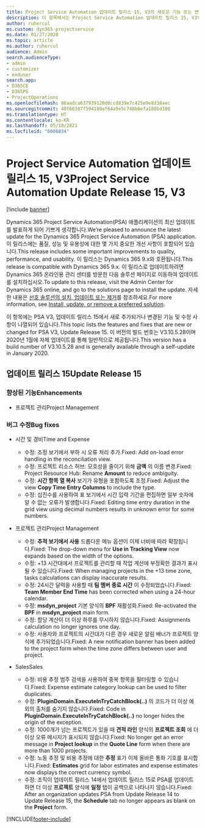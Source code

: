 ```yaml
---
title: Project Service Automation 업데이트 릴리스 15, V3의 새로운 기능 또는 변경된 기능
description: 이 항목에서는 Project Service Automation 업데이트 릴리스 15, V3의 새로운 기능에 대한 정보를 제공합니다.
author: ruhercul
ms.custom: dyn365-projectservice
ms.date: 01/27/2020
ms.topic: article
ms.author: ruhercul
audience: Admin
search.audienceType:
- admin
- customizer
- enduser
search.app:
- D365CE
- D365PS
- ProjectOperations
ms.openlocfilehash: 86aadca637939120d0ccd839e7c425e9e8d38aec
ms.sourcegitcommit: 40f68387f594180af64a5e5c748b6efa188bd300
ms.translationtype: HT
ms.contentlocale: ko-KR
ms.lasthandoff: 05/10/2021
ms.locfileid: "6006834"
---
```

# <a name="project-service-automation-update-release-15-v3"></a><span data-ttu-id="bf3b1-103">Project Service Automation 업데이트 릴리스 15, V3</span><span class="sxs-lookup"><span data-stu-id="bf3b1-103">Project Service Automation Update Release 15, V3</span></span>

[!include [banner](../includes/psa-now-project-operations.md)]

<span data-ttu-id="bf3b1-104">Dynamics 365 Project Service Automation(PSA) 애플리케이션의 최신 업데이트를 발표하게 되어 기쁘게 생각합니다.</span><span class="sxs-lookup"><span data-stu-id="bf3b1-104">We’re pleased to announce the latest update for the Dynamics 365 Project Service Automation (PSA) application.</span></span> <span data-ttu-id="bf3b1-105">이 릴리스에는 품질, 성능 및 유용성에 대한 몇 가지 중요한 개선 사항이 포함되어 있습니다.</span><span class="sxs-lookup"><span data-stu-id="bf3b1-105">This release includes some important improvements to quality, performance, and usability.</span></span> <span data-ttu-id="bf3b1-106">이 릴리스는 Dynamics 365 9.x와 호환됩니다.</span><span class="sxs-lookup"><span data-stu-id="bf3b1-106">This release is compatible with Dynamics 365 9.x.</span></span> <span data-ttu-id="bf3b1-107">이 릴리스로 업데이트하려면 Dynamics 365 온라인용 관리 센터를 방문한 다음 솔루션 페이지로 이동하여 업데이트를 설치하십시오.</span><span class="sxs-lookup"><span data-stu-id="bf3b1-107">To update to this release, visit the Admin Center for Dynamics 365 online, and go to the solutions page to install the update.</span></span> <span data-ttu-id="bf3b1-108">자세한 내용은 [선호 솔루션의 설치, 업데이트 또는 제거](/power-platform/admin/install-remove-preferred-solution)를 참조하세요.</span><span class="sxs-lookup"><span data-stu-id="bf3b1-108">For more information, see [Install, update, or remove a preferred solution](/power-platform/admin/install-remove-preferred-solution).</span></span>

<span data-ttu-id="bf3b1-109">이 항목에는 PSA V3, 업데이트 릴리스 15에서 새로 추가되거나 변경된 기능 및 수정 사항이 나열되어 있습니다.</span><span class="sxs-lookup"><span data-stu-id="bf3b1-109">This topic lists the features and fixes that are new or changed for PSA V3, Update Release 15.</span></span> <span data-ttu-id="bf3b1-110">이 버전의 빌드 번호는 V3.10.5.28이며 2020년 1월에 자체 업데이트를 통해 일반적으로 제공됩니다.</span><span class="sxs-lookup"><span data-stu-id="bf3b1-110">This version has a build number of V3.10.5.28 and is generally available through a self-update in January 2020.</span></span>

## <a name="update-release-15"></a><span data-ttu-id="bf3b1-111">업데이트 릴리스 15</span><span class="sxs-lookup"><span data-stu-id="bf3b1-111">Update Release 15</span></span> 

### <a name="enhancements"></a><span data-ttu-id="bf3b1-112">향상된 기능</span><span class="sxs-lookup"><span data-stu-id="bf3b1-112">Enhancements</span></span>

- <span data-ttu-id="bf3b1-113">프로젝트 관리</span><span class="sxs-lookup"><span data-stu-id="bf3b1-113">Project Management</span></span>

### <a name="bug-fixes"></a><span data-ttu-id="bf3b1-114">버그 수정</span><span class="sxs-lookup"><span data-stu-id="bf3b1-114">Bug fixes</span></span>

- <span data-ttu-id="bf3b1-115">시간 및 경비</span><span class="sxs-lookup"><span data-stu-id="bf3b1-115">Time and Expense</span></span>

  - <span data-ttu-id="bf3b1-116">수정: 조정 보기에서 부하 시 오류 처리 추가.</span><span class="sxs-lookup"><span data-stu-id="bf3b1-116">Fixed: Add on-load error handling in the reconciliation view.</span></span>
  - <span data-ttu-id="bf3b1-117">수정: 프로젝트 리소스 허브: 모호성을 줄이기 위해 **금액** 의 이름 변경.</span><span class="sxs-lookup"><span data-stu-id="bf3b1-117">Fixed: Project Resource Hub: Rename **Amount** to reduce ambiguity.</span></span>
  - <span data-ttu-id="bf3b1-118">수정: **시간 항목 열 복사** 보기가 유형을 포함하도록 조정.</span><span class="sxs-lookup"><span data-stu-id="bf3b1-118">Fixed: Adjust the view **Copy Time Entry Columns** to include the type.</span></span>
  - <span data-ttu-id="bf3b1-119">수정: 십진수를 사용하여 표 보기에서 시간 입력 기간을 편집하면 일부 숫자에 알 수 없는 오류가 발생합니다.</span><span class="sxs-lookup"><span data-stu-id="bf3b1-119">Fixed: Editing time entry duration in the grid view using decimal numbers results in unknown error for some numbers.</span></span>

- <span data-ttu-id="bf3b1-120">프로젝트 관리</span><span class="sxs-lookup"><span data-stu-id="bf3b1-120">Project Management</span></span>

  - <span data-ttu-id="bf3b1-121">수정: **추적 보기에서 사용** 드롭다운 메뉴 옵션이 이제 너비에 따라 확장됩니다.</span><span class="sxs-lookup"><span data-stu-id="bf3b1-121">Fixed: The drop-down menu for **Use in Tracking View** now expands based on the width of the options.</span></span>
  - <span data-ttu-id="bf3b1-122">수정: +13 시간대에서 프로젝트를 관리할 때 작업 계산에 부정확한 결과가 표시될 수 있습니다.</span><span class="sxs-lookup"><span data-stu-id="bf3b1-122">Fixed: When managing projects in the +13 time zone, tasks calculations can display inaccurate results.</span></span>
  - <span data-ttu-id="bf3b1-123">수정: 24시간 달력을 사용할 때 **팀 멤버 종료 시간** 이 수정되었습니다.</span><span class="sxs-lookup"><span data-stu-id="bf3b1-123">Fixed: **Team Member End Time** has been corrected when using a 24-hour calendar.</span></span>
  - <span data-ttu-id="bf3b1-124">수정: **msdyn_project** 기본 양식의 **BPF** 재활성화.</span><span class="sxs-lookup"><span data-stu-id="bf3b1-124">Fixed: Re-activated the **BPF** in **msdyn_project** main form.</span></span>
  - <span data-ttu-id="bf3b1-125">수정: 할당 계산이 더 이상 하루를 무시하지 않습니다.</span><span class="sxs-lookup"><span data-stu-id="bf3b1-125">Fixed: Assignments calculation no longer ignores one day.</span></span>
  - <span data-ttu-id="bf3b1-126">수정: 사용자와 프로젝트의 시간대가 다른 경우 새로운 알림 배너가 프로젝트 양식에 추가되었습니다.</span><span class="sxs-lookup"><span data-stu-id="bf3b1-126">Fixed: A new notification banner has been added to the project form when the time zone differs between user and project.</span></span>

- <span data-ttu-id="bf3b1-127">Sales</span><span class="sxs-lookup"><span data-stu-id="bf3b1-127">Sales</span></span>

  - <span data-ttu-id="bf3b1-128">수정: 비용 추정 범주 검색을 사용하여 중복 항목을 필터링할 수 있습니다.</span><span class="sxs-lookup"><span data-stu-id="bf3b1-128">Fixed: Expense estimate category lookup can be used to filter duplicates.</span></span>
  - <span data-ttu-id="bf3b1-129">수정: **PluginDomain.ExecuteInTryCatchBlock(..)** 의 코드가 더 이상 예외의 출처를 숨기지 않습니다.</span><span class="sxs-lookup"><span data-stu-id="bf3b1-129">Fixed: Code in **PluginDomain.ExecuteInTryCatchBlock(..)** no longer hides the origin of the exception.</span></span>
  - <span data-ttu-id="bf3b1-130">수정: 1000개가 넘는 프로젝트가 있을 때 **견적 라인** 양식의 **프로젝트 조회** 에 더 이상 오류 메시지가 표시되지 않습니다.</span><span class="sxs-lookup"><span data-stu-id="bf3b1-130">Fixed: No longer get an error message in **Project lookup** in the **Quote Line** form when there are more than 1000 projects.</span></span>
  - <span data-ttu-id="bf3b1-131">수정: 노동 추정 및 비용 추정에 대한 **추정** 표가 이제 올바른 통화 기호를 표시합니다.</span><span class="sxs-lookup"><span data-stu-id="bf3b1-131">Fixed: **Estimates** grid for labor estimates and expense estimates now displays the correct currency symbol.</span></span>
  - <span data-ttu-id="bf3b1-132">수정: 조직이 업데이트 릴리스 14에서 업데이트 릴리스 15로 PSA를 업데이트하면 더 이상 **프로젝트** 양식에 **일정** 탭이 공백으로 나타나지 않습니다.</span><span class="sxs-lookup"><span data-stu-id="bf3b1-132">Fixed: After an organization updates PSA from Update Release 14 to Update Release 15, the **Schedule** tab no longer appears as blank on the **Project** form.</span></span>


[!INCLUDE[footer-include](../includes/footer-banner.md)]